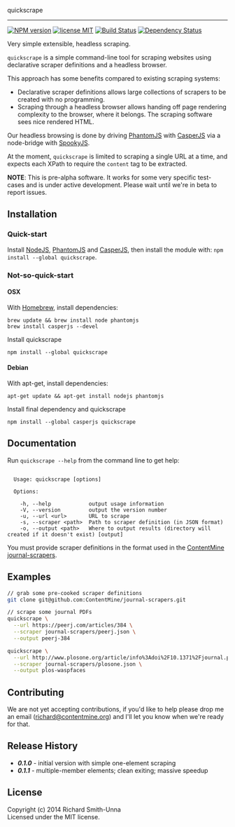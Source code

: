 quickscrape 

---

[![NPM version](https://badge.fury.io/js/quickscrape.svg)][npm]
[![license MIT](http://b.repl.ca/v1/license-MIT-brightgreen.png)][license]
[![Build Status](https://secure.travis-ci.org/ContentMine/quickscrape.png?branch=master)][travis]
[![Dependency Status](https://gemnasium.com/ContentMine/quickscrape.png)][gemnasium]

[npm]: http://badge.fury.io/js/quickscrape
[travis]: http://travis-ci.org/ContentMine/quickscrape
[gemnasium]: https://gemnasium.com/ContentMine/quickscrape
[license]: https://github.com/ContentMine/quickscrape/blob/master/LICENSE-MIT

Very simple extensible, headless scraping.

`quickscrape` is a simple command-line tool for scraping websites using declarative scraper definitions and a headless browser.

This approach has some benefits compared to existing scraping systems:
- Declarative scraper definitions allows large collections of scrapers to be created with no programming.
- Scraping through a headless browser allows handing off page rendering complexity to the browser, where it belongs. The scraping software sees nice rendered HTML.

Our headless browsing is done by driving [PhantomJS](http://phantomjs.org/) with [CasperJS](http://casperjs.org/) via a node-bridge with [SpookyJS](https://github.com/WaterfallEngineering/SpookyJS).

At the moment, `quickscrape` is limited to scraping a single URL at a time, and expects each XPath to require the `content` tag to be extracted.

**NOTE**: This is pre-alpha software. It works for some very specific test-cases and is under active development. Please wait until we're in beta to report issues.

## Installation

### Quick-start

Install [NodeJS](http://nodejs.org/), [PhantomJS](http://phantomjs.org/) and [CasperJS](http://casperjs.org/), then install the module with: `npm install --global quickscrape`.

### Not-so-quick-start

#### OSX

With [Homebrew](http://brew.sh/), install dependencies:

```
brew update && brew install node phantomjs
brew install casperjs --devel
```

Install quickscrape

`npm install --global quickscrape`

#### Debian

With apt-get, install dependencies:

`apt-get update && apt-get install nodejs phantomjs`

Install final dependency and quickscrape

`npm install --global casperjs quickscrape`

## Documentation

Run `quickscrape --help` from the command line to get help:

```

  Usage: quickscrape [options]

  Options:

    -h, --help            output usage information
    -V, --version         output the version number
    -u, --url <url>       URL to scrape
    -s, --scraper <path>  Path to scraper definition (in JSON format)
    -o, --output <path>   Where to output results (directory will created if it doesn't exist) [output]

```

You must provide scraper definitions in the format used in the [ContentMine journal-scrapers](https://github.com/ContentMine/journal-scrapers).

## Examples

```bash
// grab some pre-cooked scraper definitions
git clone git@github.com:ContentMine/journal-scrapers.git

// scrape some journal PDFs
quickscrape \
  --url https://peerj.com/articles/384 \
  --scraper journal-scrapers/peerj.json \
  --output peerj-384

quickscrape \
  --url http://www.plosone.org/article/info%3Adoi%2F10.1371%2Fjournal.pone.0098172 \
  --scraper journal-scrapers/plosone.json \
  --output plos-waspfaces
```

## Contributing

We are not yet accepting contributions, if you'd like to help please drop me an email (richard@contentmine.org) and I'll let you know when we're ready for that.

## Release History

- ***0.1.0*** - initial version with simple one-element scraping
- ***0.1.1*** - multiple-member elements; clean exiting; massive speedup

## License
Copyright (c) 2014 Richard Smith-Unna  
Licensed under the MIT license.
